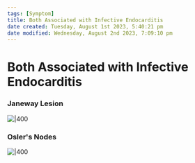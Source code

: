 ```yaml
---
tags: [Symptom]
title: Both Associated with Infective Endocarditis
date created: Tuesday, August 1st 2023, 5:40:21 pm
date modified: Wednesday, August 2nd 2023, 7:09:10 pm
---
```


# Both Associated with Infective Endocarditis

### Janeway Lesion

![|400](https://i.imgur.com/PtpobFf.png)

### Osler's Nodes

![|400](https://i.imgur.com/SYjr6Ah.png)
